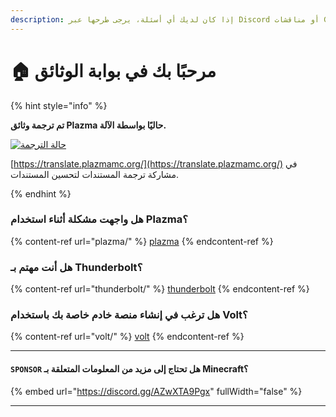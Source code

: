 ```yaml
---
description: إذا كان لديك أي أسئلة، يرجى طرحها عبر Discord أو مناقشات GitHub.
---
```


# 🏠 مرحبًا بك في بوابة الوثائق

{% hint style="info" %}

**تم ترجمة وثائق Plazma حاليًا بواسطة الآلة.**

[![حالة الترجمة](https://badge.plazmamc.org/internal/crowdin)](https://translate.plazmamc.org/)

[https://translate.plazmamc.org/](https://translate.plazmamc.org/) في مشاركة ترجمة المستندات لتحسين المستندات.

{% endhint %}

### هل واجهت مشكلة أثناء استخدام Plazma؟

{% content-ref url="plazma/" %}
[plazma](plazma/)
{% endcontent-ref %}

### هل أنت مهتم بـ Thunderbolt؟

{% content-ref url="thunderbolt/" %}
[thunderbolt](thunderbolt/)
{% endcontent-ref %}

### هل ترغب في إنشاء منصة خادم خاصة بك باستخدام Volt؟

{% content-ref url="volt/" %}
[volt](volt/)
{% endcontent-ref %}

***

#### `SPONSOR` هل تحتاج إلى مزيد من المعلومات المتعلقة بـ Minecraft؟ <a href="#etc-1" id="etc-1"></a>

{% embed url="https://discord.gg/AZwXTA9Pgx" fullWidth="false" %}

***
